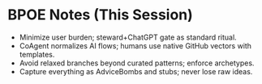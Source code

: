 # BPOE Notes (This Session)

- Minimize user burden; steward+ChatGPT gate as standard ritual.
- CoAgent normalizes AI flows; humans use native GitHub vectors with templates.
- Avoid relaxed branches beyond curated patterns; enforce archetypes.
- Capture everything as AdviceBombs and stubs; never lose raw ideas.

